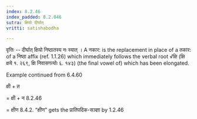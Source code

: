 ```yaml
---
index: 8.2.46
index_padded: 8.2.046
sutra: क्षियो दीर्घात्‌
vritti: satishabodha

---
```

वृत्तिः -- दीर्घात् क्षियो निष्ठातस्य नः स्यात् । A नकार: is the replacement in place of a तकार: of a निष्ठा affix (ref. 1.1.26) which immediately follows the verbal root √क्षि (क्षि क्षये १. २६९, क्षि निवासगत्योः ६. १४३) (the final vowel of) which has been elongated.


Example continued from 6.4.60


क्षी + त

= क्षी + न 8.2.46

= क्षीण 8.4.2. “क्षीण” gets the प्रातिपदिक-सञ्ज्ञा by 1.2.46